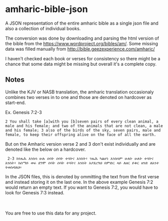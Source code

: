 # amharic-bible-json

A JSON representation of the entire amharic bible as a single json file and also a collection of individual books.

The conversion was done by downloading and parsing the html version of the bible from the https://www.wordproject.org/bibles/am/. Some missing data was filled manually from http://bible.geezexperience.com/amharic/


I haven't checked each book or verses for consistency so there might be a chance that some data might be missing but overall it's a complete copy.


## Notes ##

Unlike the KJV or NASB translation, the amharic translation occasionaly combines two verses in to one and those are denoted on hardcover as start-end. 


Ex. Genesis 7:2-3

    2 You shall take [a]with you [b]seven pairs of every clean animal, a male and his female; and two of the animals that are not clean, a male and his female; 3 also of the birds of the sky, seven pairs, male and female, to keep their offspring alive on the face of all the earth.


But on the Amharic version verse 2 and 3 don't exist individually and are denoted like the below on a hardcover.

     2-3 ከንጹሕ እንስሳ ሁሉ ሰባት ሰባት ተባትና እንስት፥ ንጹሕ ካልሆነ እንስሳም ሁለት ሁለት ተባትና እንስት፥ ከሰማይ ወፍ ደግሞ ሰባት ሰባት ተባትና እንስት እያደረግህ በምድር ላይ ለዘር ይቀር ዘንድ ለአንተ ትወስዳለህ።


In the JSON files, this is denoted by ommitting the text from the first verse and instead storing it on the last one. In the above example Genesis 7:2 would return an empty text. If you want to Genesis 7:2, you would have to look for Genesis 7:3 instead.


<br/>
<br/>
You are free to use this data for any project.